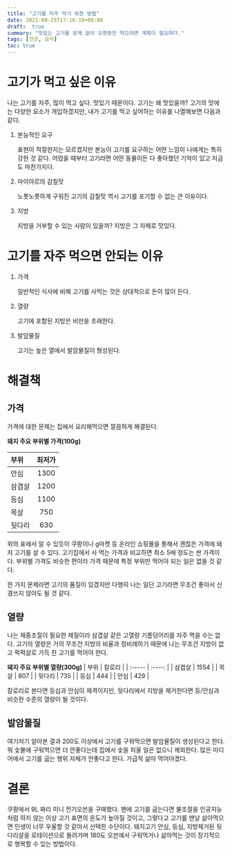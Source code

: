 ```yaml
---
title: "고기를 자주 먹기 위한 방법"
date: 2021-09-25T17:16:19+09:00
draft:  true
summary: "맛있는 고기를 문제 없이 오랫동안 먹으려면 계획이 필요하다."
tags: [건강, 요리]
toc: true
---
```


# 고기가 먹고 싶은 이유
나는 고기를 자주, 많이 먹고 싶다. 맛있기 때문이다. 고기는 왜 맛있을까? 고기의 맛에는 다양한 요소가 개입하겠지만, 내가 고기를 먹고 싶어하는 이유를 나열해보면 다음과 같다.

1. 본능적인 요구

	표현이 적절한지는 모르겠지만 본능이 고기를 요구하는 어떤 느낌이 나에게는 특히 강한 것 같다. 어렸을 때부터 고기라면 어떤 동물이든 다 좋아했던 기억이 있고 지금도 마찬가지다.

2. 마이야르의 감칠맛

	노릇노릇하게 구워진 고기의 감칠맛 역시 고기를 포기할 수 없는 큰 이유이다. 

3. 지방

	지방을 거부할 수 있는 사람이 있을까? 지방은 그 자체로 맛있다.

# 고기를 자주 먹으면 안되는 이유

1. 가격

	일반적인 식사에 비해 고기를 사먹는 것은 상대적으로 돈이 많이 든다.


2. 열량

	고기에 포함된 지방은 비만을 초래한다.

3. 발암물질

	고기는 높은 열에서 발암물질이 형성된다.

# 해결책

## 가격

가격에 대한 문제는 집에서 요리해먹으면 깔끔하게 해결된다.

**돼지 주요 부위별 가격(100g)**

| 부위   | 최저가 |
| :----- | :----: |
| 안심   |  1300  |
| 삼겹살 |  1200  |
| 등심   |  1100  |
| 목살   |  750   |
| 뒷다리 |  630   |

위의 표에서 알 수 있듯이 쿠팡이나 g마켓 등 온라인 쇼핑몰을 통해서 괜찮은 가격에 돼지 고기를 살 수 있다. 고기집에서 사 먹는 가격과 비교하면 최소 5배 정도는 싼 가격이다. 부위별 가격도 비슷한 편이라 가격 때문에 특정 부위만 먹어야 되는 일은 없을 것 같다.

한 가지 문제라면 고기의 품질이 있겠지만 다행히 나는 일단 고기라면 무조건 좋아서 신경쓰지 않아도 될 것 같다.

## 열량

나는 체중조절이 필요한 체질이라 삼겹살 같은 고열량 기름덩어리를 자주 먹을 수는 없다. 고기의 열량은 거의 무조건 지방의 비율과 정비례하기 때문에 나는 무조건 지방이 없고 퍽퍽살로 가득 찬 고기를 먹어야 한다.

**돼지 주요 부위별 열량(300g)**
| 부위   | 칼로리 |
| :----- | :----: |
| 삼겹살 |  1554  |
| 목살   |  807   |
| 뒷다리 |  735   |
| 등심   |  444   |
| 안심   |  429   |

칼로리로 본다면 등심과 안심이 제격이지만, 뒷다리에서 지방을 제거한다면 등/안심과 비슷한 수준의 열량이 될 것이다.

## 발암물질

여기저기 알아본 결과 200도 이상에서 고기를 구워먹으면 발암물질이 생성된다고 한다. 뭐 숯불에 구워먹으면 더 안좋다는데 집에서 숯을 피울 일은 없으니 제외한다. 많은 미디어에서 고기를 굽는 행위 자체가 안좋다고 한다. 가급적 삶아 먹어야겠다.

# 결론

쿠팡에서 9L 짜리 미니 전기오븐을 구매했다. 팬에 고기를 굽는다면 불조절을 인공지능처럼 하지 않는 이상 고기 표면의 온도가 높아질 것이고, 그렇다고 고기를 맨날 삶아먹으면 인생이 너무 우울할 것 같아서 선택한 수단이다. 돼지고기 안심, 등심, 지방제거된 뒷다리살을 로테이션으로 돌려가며 180도 오븐에서 구워먹거나 삶아먹는 것이 장기적으로 행복할 수 있는 방법이다.